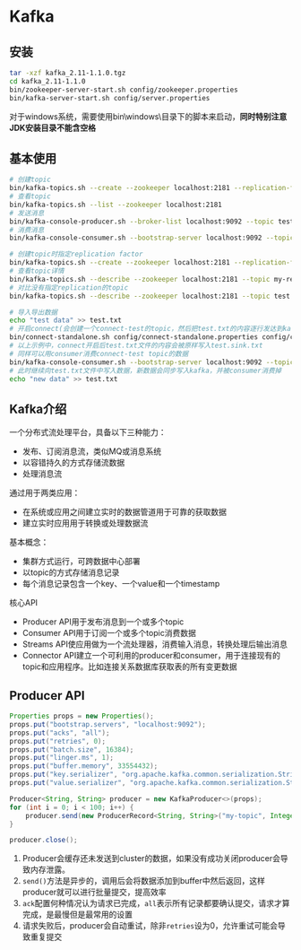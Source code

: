 # Kafka

## 安装

```bash
tar -xzf kafka_2.11-1.1.0.tgz
cd kafka_2.11-1.1.0
bin/zookeeper-server-start.sh config/zookeeper.properties
bin/kafka-server-start.sh config/server.properties
```

对于windows系统，需要使用bin\windows\目录下的脚本来启动，**同时特别注意JDK安装目录不能含空格**

## 基本使用

```bash
# 创建topic
bin/kafka-topics.sh --create --zookeeper localhost:2181 --replication-factor 1 --partitions 1 --topic test
# 查看topic
bin/kafka-topics.sh --list --zookeeper localhost:2181
# 发送消息
bin/kafka-console-producer.sh --broker-list localhost:9092 --topic test
# 消费消息
bin/kafka-console-consumer.sh --bootstrap-server localhost:9092 --topic test --from-beginning

# 创建topic时指定replication factor
bin/kafka-topics.sh --create --zookeeper localhost:2181 --replication-factor 3 --partitions 1 --topic my-replicated-topic
# 查看topic详情
bin/kafka-topics.sh --describe --zookeeper localhost:2181 --topic my-replicated-topic
# 对比没有指定replication的topic
bin/kafka-topics.sh --describe --zookeeper localhost:2181 --topic test

# 导入导出数据
echo "test data" >> test.txt
# 开启connect(会创建一个connect-test的topic，然后把test.txt的内容逐行发达到kafka)
bin/connect-standalone.sh config/connect-standalone.properties config/connect-file-source.properties config/connect-file-sink.properties
# 以上示例中，connect开启后test.txt文件的内容会被原样写入test.sink.txt
# 同样可以用consumer消费connect-test topic的数据
bin/kafka-console-consumer.sh --bootstrap-server localhost:9092 --topic connect-test --from-beginning
# 此时继续向test.txt文件中写入数据，新数据会同步写入kafka，并被consumer消费掉
echo "new data" >> test.txt
```

## Kafka介绍

一个分布式流处理平台，具备以下三种能力：

* 发布、订阅消息流，类似MQ或消息系统
* 以容错持久的方式存储流数据
* 处理消息流

通过用于两类应用：

* 在系统或应用之间建立实时的数据管道用于可靠的获取数据
* 建立实时应用用于转换或处理数据流

基本概念：

* 集群方式运行，可跨数据中心部署
* 以topic的方式存储消息记录
* 每个消息记录包含一个key、一个value和一个timestamp

核心API

* Producer API用于发布消息到一个或多个topic
* Consumer API用于订阅一个或多个topic消费数据
* Streams API使应用做为一个流处理器，消费输入消息，转换处理后输出消息
* Connector API建立一个可利用的producer和consumer，用于连接现有的topic和应用程序。比如连接关系数据库获取表的所有变更数据

## Producer API

```java
Properties props = new Properties();
props.put("bootstrap.servers", "localhost:9092");
props.put("acks", "all");
props.put("retries", 0);
props.put("batch.size", 16384);
props.put("linger.ms", 1);
props.put("buffer.memory", 33554432);
props.put("key.serializer", "org.apache.kafka.common.serialization.StringSerializer");
props.put("value.serializer", "org.apache.kafka.common.serialization.StringSerializer");

Producer<String, String> producer = new KafkaProducer<>(props);
for (int i = 0; i < 100; i++) {
    producer.send(new ProducerRecord<String, String>("my-topic", Integer.toString(i), Integer.toString(i)));
}

producer.close();
```

1. Producer会缓存还未发送到cluster的数据，如果没有成功关闭producer会导致内存泄露。
2. `send()`方法是异步的，调用后会将数据添加到buffer中然后返回，这样producer就可以进行批量提交，提高效率
3. `ack`配置何种情况认为请求已完成，`all`表示所有记录都要确认提交，请求才算完成，是最慢但是最常用的设置
4. 请求失败后，producer会自动重试，除非`retries`设为0，允许重试可能会导致重复提交